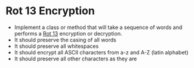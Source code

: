 # Rot 13 Encryption

- Implement a class or method that will take a sequence of words and performs a [Rot 13](https://en.wikipedia.org/wiki/ROT13) encryption or decryption.
- It should preserve the casing of all words
- It should preserve all whitespaces
- It should encrypt all ASCII characters from a-z and A-Z (latin alphabet)
- It should preserve all other characters as they are
